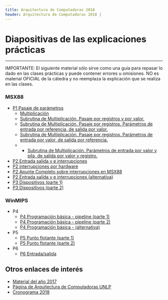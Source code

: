 ```yaml
---
title: Arquitectura de Computadoras 2018
header: Arquitectura de Computadoras 2018 | 
---
```


# Diapositivas de las explicaciones prácticas
-------------------------------------------

IMPORTANTE: El siguiente material sólo sirve como una guía para repasar lo dado en las clases prácticas y puede contener errores u omisiones. NO es material OFICIAL de la cátedra y no reemplaza la explicación que se realiza en las clases.

### MSX88

*   [P1 Pasaje de parámetros](clases/clase1.ppt)
    * [Multiplicación](ejemplos/p1ej1.asm)
    * [Subrutina de Multiplicación. Pasaje por registros y por valor.](ejemplos/p1ej2.asm)
    * [Subrutina de Multiplicación. Pasaje por registros. Parámetros de entrada por referencia, de salida por valor.](ejemplos/p1ej3.asm)
    * [Subrutina de Multiplicación. Pasaje por registros. Parámetros de entrada por valor, de salida por referencia.](ejemplos/p1ej4.asm)
    * * [Subrutina de Multiplicación. Parámetros de entrada por valor y pila, de salida por valor y registro.](ejemplos/p1ej5.asm)
*   [P2 Entrada salida y e interrupciones](clases/clase2.ppt)
*   [P2 interrupciones por hardware](clases/clase2.pdf)
*   [P2 Apunte Completo sobre interrupciones en MSX88](apuntes/interrupciones.pdf)
*   [P2 Entrada salida y e interrupciones (alternativa)](clases/clase2alternativa.ppt)
*   [P3 Dispositivos (parte 1)](clases/clase3-1.ppt)
*   [P3 Dispositivos (parte 2)](clases/clase3-2.ppt)

### WinMIPS

*   P4
    *   [P4 Programación básica \- pipeline (parte 1)](clases/clase4-1.ppt)
    *   [P4 Programación básica \- pipeline (parte 2)](clases/clase4-2.ppt)
    *   [P4 Programación básica \- (alternativa)](clases/clase4alternativa.ppt)
*   P5
    *   [P5 Punto flotante (parte 1)](clases/clase5-1.ppt)
    *   [P5 Punto flotante (parte 2)](clases/clase5-2.ppt)
*   P6
    *   [P6 Entrada/salida](clases/clase6.ppt)

Otros enlaces de interés
------------------------

*   [Material del año 2017](2017/index.html)
*   [Página de Arquitectura de Computadoras UNLP](http://weblidi.info.unlp.edu.ar/catedras/arquitecturaP2003/)
*   [Cronograma 2018](http://weblidi.info.unlp.edu.ar/catedras/arquitecturap2003)
